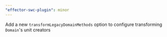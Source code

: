 ```yaml
---
"effector-swc-plugin": minor
---
```


Add a new `transformLegacyDomainMethods` option to configure transforming `Domain`'s unit creators
